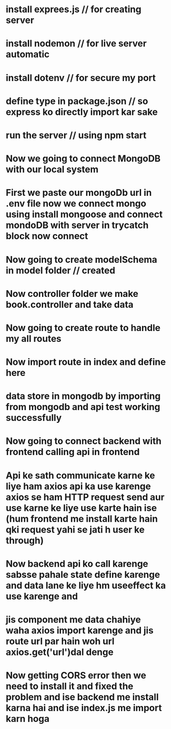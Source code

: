# install exprees.js  // for creating server 
# install nodemon // for live server automatic
# install dotenv  // for secure my port 
# define type in package.json // so express ko directly import kar sake
# run the server // using npm start
# Now we going to connect MongoDB with our local system 
# First we paste our mongoDb url in .env file now we connect mongo using      install mongoose and connect mondoDB with server in trycatch block now connect
# Now going to create modelSchema in model folder // created  
# Now controller folder we make book.controller and take data 
# Now going to create route to handle  my all routes 
# Now import route in index and define here 
# data store in mongodb by importing from mongodb and api test working successfully
# Now going to connect backend with frontend calling api in frontend
# Api ke sath communicate karne ke liye ham axios api ka use karenge  axios se ham HTTP request send aur use karne ke liye use karte hain ise (hum frontend me install karte hain qki request yahi se jati h user ke through)
# Now backend api ko call karenge sabsse pahale state define karenge and data lane ke liye hm useeffect ka use karenge and 
# jis component me data chahiye waha axios import karenge and jis route url par hain woh url axios.get('url')dal denge 
# Now getting CORS error then we need to install it and fixed the problem and ise backend me install karna hai and ise index.js me import karn hoga 
#
#
#
#
#
#
#
#
#
#
#
#